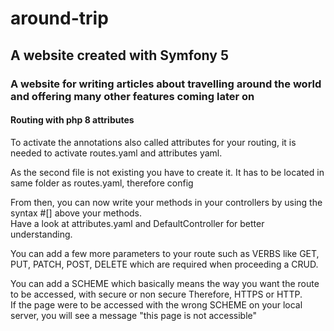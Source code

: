 # around-trip

## A website created with Symfony 5
### A website for writing articles about travelling around the world and offering many other features coming later on

#### Routing with php 8 attributes
To activate the annotations also called attributes for your routing, it is needed to activate routes.yaml and attributes yaml.  

As the second file is not existing you have to create it. It has to be located in same folder as routes.yaml, therefore config 

From then, you can now write your methods in your controllers by using the syntax #[] above your methods.  
Have a look at attributes.yaml and DefaultController for better understanding.  

You can add a few more parameters to your route such as VERBS like GET, PUT, PATCH, POST, DELETE which are required when proceeding a CRUD.  

You can add a SCHEME which basically means the way you want the route to be accessed, with secure or non secure
Therefore, HTTPS or HTTP.  
If the page were to be accessed with the wrong SCHEME on your local server, you will see a message "this page is not accessible"

